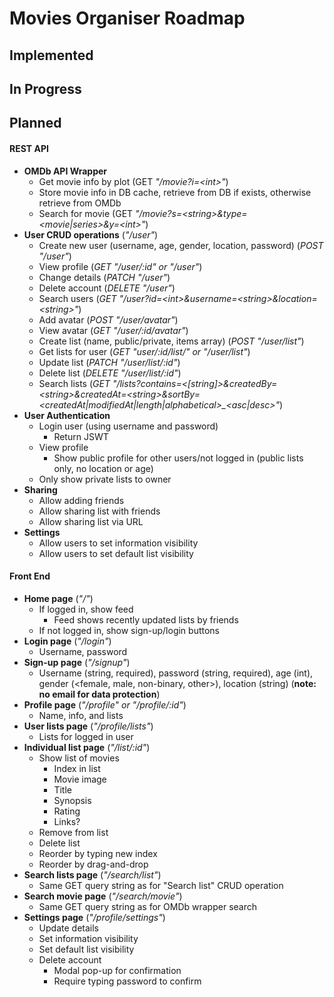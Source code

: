 # Movies Organiser Roadmap

## Implemented

## In Progress

## Planned

#### REST API

- **OMDb API Wrapper**
  - Get movie info by plot (GET _"/movie?i=\<int\>"_)
  - Store movie info in DB cache, retrieve from DB if exists, otherwise retrieve from OMDb
  - Search for movie (GET _"/movie?s=\<string\>&type=\<movie|series\>&y=\<int\>"_)
- **User CRUD operations** (_"/user"_)
  - Create new user (username, age, gender, location, password) (_POST "/user"_)
  - View profile (_GET "/user/:id" or "/user"_)
  - Change details (_PATCH "/user"_)
  - Delete account (_DELETE "/user"_)
  - Search users (_GET "/user?id=\<int\>&username=\<string\>&location=\<string\>"_)
  - Add avatar (_POST "/user/avatar"_)
  - View avatar (_GET "/user/:id/avatar"_)
  - Create list (name, public/private, items array) (_POST "/user/list"_)
  - Get lists for user (_GET "user/:id/list/" or "/user/list"_)
  - Update list (_PATCH "/user/list/:id"_)
  - Delete list (_DELETE "/user/list/:id"_)
  - Search lists (_GET "/lists?contains=\<\[string\]\>&createdBy=\<string\>&createdAt=\<string\>&sortBy=\<createdAt|modifiedAt|length|alphabetical\>\_\<asc|desc\>"_)
- **User Authentication**
  - Login user (using username and password)
    - Return JSWT
  - View profile
    - Show public profile for other users/not logged in (public lists only, no location or age)
  - Only show private lists to owner
- **Sharing**
  - Allow adding friends
  - Allow sharing list with friends
  - Allow sharing list via URL
- **Settings**
  - Allow users to set information visibility
  - Allow users to set default list visibility

#### Front End

- **Home page** (_"/"_)
  - If logged in, show feed
    - Feed shows recently updated lists by friends
  - If not logged in, show sign-up/login buttons
- **Login page** (_"/login"_)
  - Username, password
- **Sign-up page** (_"/signup"_)
  - Username (string, required), password (string, required), age (int), gender (\<female, male, non-binary, other\>), location (string) (**note: no email for data protection**)
- **Profile page** (_"/profile" or "/profile/:id"_)
  - Name, info, and lists
- **User lists page** (_"/profile/lists"_)
  - Lists for logged in user
- **Individual list page** (_"/list/:id"_)
  - Show list of movies
    - Index in list
    - Movie image
    - Title
    - Synopsis
    - Rating
    - Links?
  - Remove from list
  - Delete list
  - Reorder by typing new index
  - Reorder by drag-and-drop
- **Search lists page** (_"/search/list"_)
  - Same GET query string as for "Search list" CRUD operation
- **Search movie page** (_"/search/movie"_)
  - Same GET query string as for OMDb wrapper search
- **Settings page** (_"/profile/settings"_)
  - Update details
  - Set information visibility
  - Set default list visibility
  - Delete account
    - Modal pop-up for confirmation
    - Require typing password to confirm

